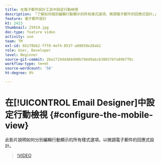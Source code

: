 ```yaml
---
title: 在電子郵件設計工具中設定行動檢視
description: 「了解如何個別編輯行動顯示的所有樣式選項，微調電子郵件的回應式設計。」
feature: 電子郵件設計
kt: 2423
thumbnail: 25919.jpg
doc-type: feature video
activity: use
team: TM
exl-id: 6b1f8b62-fff0-4ef4-8537-a88658e28ab2
role: User, Developer
level: Beginner
source-git-commit: 2be2719ddd84490b796d9abc6300376fa896ff0c
workflow-type: tm+mt
source-wordcount: '56'
ht-degree: 0%

---
```


# 在[!UICONTROL Email Designer]中設定行動檢視 {#configure-the-mobile-view}

此影片說明如何分別編輯行動顯示的所有樣式選項，以微調電子郵件的回應式設計。

>[!VIDEO](https://video.tv.adobe.com/v/25919?quality=12)

